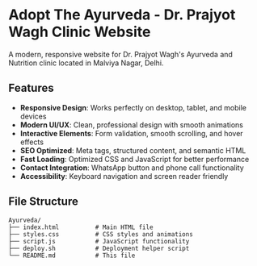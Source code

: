 # Adopt The Ayurveda - Dr. Prajyot Wagh Clinic Website

A modern, responsive website for Dr. Prajyot Wagh's Ayurveda and Nutrition clinic located in Malviya Nagar, Delhi.

## Features

- **Responsive Design**: Works perfectly on desktop, tablet, and mobile devices
- **Modern UI/UX**: Clean, professional design with smooth animations
- **Interactive Elements**: Form validation, smooth scrolling, and hover effects
- **SEO Optimized**: Meta tags, structured content, and semantic HTML
- **Fast Loading**: Optimized CSS and JavaScript for better performance
- **Contact Integration**: WhatsApp button and phone call functionality
- **Accessibility**: Keyboard navigation and screen reader friendly

## File Structure

```
Ayurveda/
├── index.html          # Main HTML file
├── styles.css          # CSS styles and animations
├── script.js           # JavaScript functionality
├── deploy.sh           # Deployment helper script
└── README.md           # This file